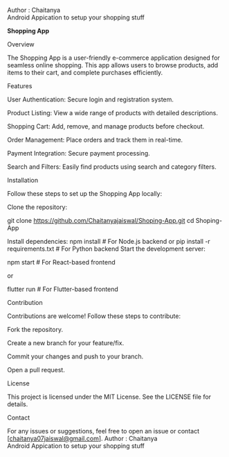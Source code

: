 Author : Chaitanya
<br>
Android Appication to setup your shopping stuff

<strong> Shopping App </strong>

Overview

The Shopping App is a user-friendly e-commerce application designed for seamless online shopping. This app allows users to browse products, add items to their cart, and complete purchases efficiently.

Features

User Authentication: Secure login and registration system.

Product Listing: View a wide range of products with detailed descriptions.

Shopping Cart: Add, remove, and manage products before checkout.

Order Management: Place orders and track them in real-time.

Payment Integration: Secure payment processing.

Search and Filters: Easily find products using search and category filters.

Installation

Follow these steps to set up the Shopping App locally:

Clone the repository:

git clone https://github.com/Chaitanyajaiswal/Shoping-App.git
cd Shoping-App

Install dependencies:
npm install  # For Node.js backend
or
pip install -r requirements.txt  # For Python backend
Start the development server:

npm start  # For React-based frontend

or

flutter run  # For Flutter-based frontend

Contribution

Contributions are welcome! Follow these steps to contribute:

Fork the repository.

Create a new branch for your feature/fix.

Commit your changes and push to your branch.

Open a pull request.

License

This project is licensed under the MIT License. See the LICENSE file for details.

Contact

For any issues or suggestions, feel free to open an issue or contact [chaitanya07jaiswal@gmail.com].
Author : Chaitanya
<br>
Android Appication to setup your shopping stuff
